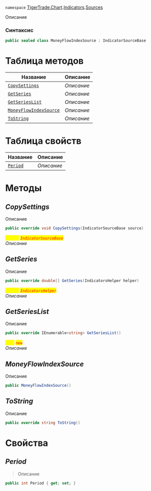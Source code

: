 
`namespace` [TigerTrade.Chart](../../../TigerTrade.Chart.md).[Indicators](../../../TigerTrade.Chart/Indicators.md).[Sources](../../../TigerTrade.Chart/Indicators/Sources.md)


Описание

### Синтаксис
```csharp
public sealed class MoneyFlowIndexSource : IndicatorSourceBase
```


# Таблица методов
| Название | Описание |
| --- | --- |
| [`CopySettings`](./MoneyFlowIndexSource.cs/Методы/CopySettings.md) | *Описание* |
| [`GetSeries`](./MoneyFlowIndexSource.cs/Методы/GetSeries.md) | *Описание* |
| [`GetSeriesList`](./MoneyFlowIndexSource.cs/Методы/GetSeriesList.md) | *Описание* |
| [`MoneyFlowIndexSource`](./MoneyFlowIndexSource.cs/Методы/MoneyFlowIndexSource.md) | *Описание* |
| [`ToString`](./MoneyFlowIndexSource.cs/Методы/ToString.md) | *Описание* |

# Таблица свойств
| Название | Описание |
| --- | --- |
| [`Period`](./MoneyFlowIndexSource.cs/Свойства/Period.md) | *Описание* |





# Методы

## *CopySettings*
Описание

```csharp
public override void CopySettings(IndicatorSourceBase source)
```

<mark style="color:yellow;">`source`</mark> <mark style="color:red;">*`IndicatorSourceBase`*</mark>  
 *Описание*  



## *GetSeries*
Описание

```csharp
public override double[] GetSeries(IndicatorsHelper helper)
```
<mark style="color:yellow;">`helper`</mark> <mark style="color:red;">*`IndicatorsHelper`*</mark>  
 *Описание*  



## *GetSeriesList*
Описание

```csharp
public override IEnumerable<string> GetSeriesList()
```
<mark style="color:yellow;">`List`</mark> <mark style="color:red;">*`new`*</mark>  
 *Описание*  



## *MoneyFlowIndexSource*
Описание

```csharp
public MoneyFlowIndexSource()
```


## *ToString*
Описание

```csharp
public override string ToString()
```

# Свойства

## *Period*
> Описание

```csharp
public int Period { get; set; }
```

